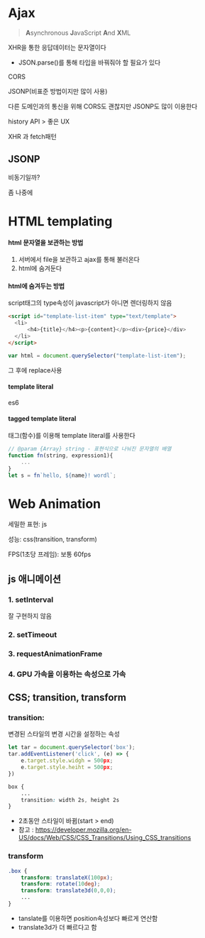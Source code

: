 # Ajax

> **A**synchronous **J**avaScript **A**nd **X**ML

XHR을 통한 응답데이터는 문자열이다

* JSON.parse()를 통해 타입을 바꿔줘야 할 필요가 있다



CORS

JSONP(비표준 방법이지만 많이 사용)



다른 도메인과의 통신을 위해 CORS도 괜찮지만 JSONP도 많이 이용한다



history API > 좋은 UX

XHR 과 fetch패턴



## JSONP

비동기일까?

좀 나중에



# HTML templating

#### html 문자열을 보관하는 방법

1. 서버에서 file을 보관하고 ajax를 통해 불러온다
2. html에 숨겨둔다

#### html에 숨겨두는 방법

script태그의 type속성이 javascript가 아니면 렌더링하지 않음

```html
<script id="template-list-item" type="text/template">
  <li>
      <h4>{title}</h4><p>{content}</p><div>{price}</div>
  </li>
</script>
```

```javascript
var html = document.querySelector("template-list-item");
```

그 후에 replace사용

#### template literal

es6

#### tagged template literal

태그(함수)를 이용해 template literal를 사용한다

```javascript
// @param {Array} string - 표현식으로 나눠진 문자열의 배열
function fn(string, expression1){
	...
}
let s = fn`hello, ${name}! wordl`;
```



# Web Animation

세밀한 표현: js

성능: css(transition, transform)

FPS(1초당 프레임): 보통 60fps

## js 애니메이션

### 1. setInterval

잘 구현하지 않음

### 2. setTimeout

### 3. requestAnimationFrame

### 4. GPU 가속을 이용하는 속성으로 가속

## CSS; transition, transform

### transition: 

변경된 스타일의 변경 시간을 설정하는 속성

```javascript
let tar = document.querySelector('box');
tar.addEventListener('click', (e) => {
    e.target.style.widgh = 500px;
    e.target.style.heiht = 500px;
})
```

```css
box {
    ...
    transition: width 2s, height 2s
}
```

* 2초동안 스타일이 바뀜(start > end)
* 참고 : https://developer.mozilla.org/en-US/docs/Web/CSS/CSS_Transitions/Using_CSS_transitions


### transform

```css
.box {
    transform: translateX(100px);
    transform: rotate(10deg);
    transform: translate3d(0,0,0);
    ...
}
```

* tanslate를 이용하면 position속성보다 빠르게 연산함
* translate3d가 더 빠르다고 함

